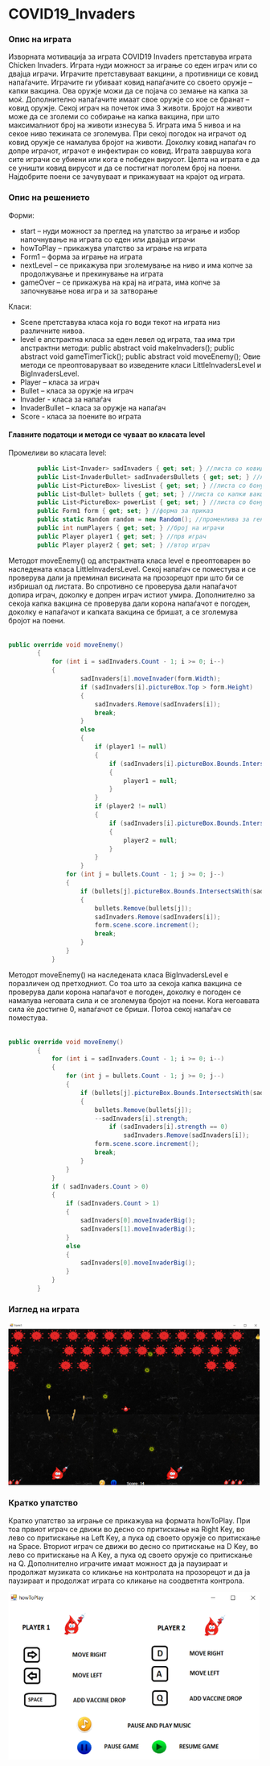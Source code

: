 # COVID19_Invaders

### Опис на играта
Изворната мотивација за играта COVID19 Invaders претставува играта Chicken Invaders. Играта нуди можнoст за играње со еден играч или со двајца играчи. Играчите претставуваат вакцини, а противници се ковид напаѓачите. Играчите ги убиваат ковид напаѓачите со своето оружје – капки вакцина. Ова оружје можи да се појача со земање на капка за моќ. Дополнително напаѓачите имаат свое оружје со кое се бранат – ковид оружје. Секој играч на почеток има 3 животи. Бројот на животи може да се зголеми со собирање на капка вакцина, при што максималниот број на животи изнесува 5. Играта има 5 нивоа и на секое ниво тежината се зголемува. При секој погодок на играчот од ковид оружје се намалува бројот на животи. Доколку ковид напаѓач го допре играчот, играчот е инфектиран со ковид. Играта завршува кога сите играчи се убиени или кога е победен вирусот. Целта на играта е да се уништи ковид вирусот и да се постигнат поголем број на поени. Најдобрите поени се зачувуваат и прикажуваат на крајот од играта. 

### Опис на решението
Форми:
- start – нуди можност за преглед на упатство за играње и избор напочнување на играта со еден или двајца играчи
- howToPlay – прикажува упатство за играње на играта
- Form1 – форма за играње на играта
- nextLevel – се прикажува при зголемување на ниво и има копче за продолжување и прекинување на играта
- gameOver – се прикажува на крај на играта, има копче за започнување нова игра и за затворање

Класи:
- Scene претставува класа која го води текот на играта низ различните нивоа.
- level e апстрактна класа за еден левел од играта, таа има три апстрактни методи: public abstract void makeInvaders();  public abstract void gameTimerTick();  public abstract void moveEnemy(); Овие методи се преоптоваруваат во изведените класи LittleInvadersLevel и BigInvadersLevel.  
- Player – класа за играч
- Bullet – класа за оружје на играч
- Invader - класа за напаѓач
- InvaderBullet – класа за оружје на напаѓач
- Score - класа за поените во играта



#### Главните податоци и методи се чуваат во класата level
Промеливи во класата level:

```csharp
        public List<Invader> sadInvaders { get; set; } //листа со ковид напаѓачи
        public List<InvaderBullet> sadInvadersBullets { get; set; } //листа со ковид оружје
        public List<PictureBox> livesList { get; set; } //листа со бонус животи
        public List<Bullet> bullets { get; set; } //листа со капки вакцина
        public List<PictureBox> powerList { get; set; } //листа со бонус моќ
        public Form1 form { get; set; } //форма за приказ
        public static Random random = new Random(); //променлива за генерирање рандом број
        public int numPlayers { get; set; } //број на играчи
        public Player player1 { get; set; } //прв играч
        public Player player2 { get; set; } //втор играч

```
Методот moveEnemy() од апстрактната класа level е преоптоварен во наследената класа LittleInvadersLevel. Секој напаѓач се поместува и се проверува дали ја преминал висината на прозорецот при што би се избришал од листата. Во спротивно се проверува дали напаѓачот допира играч, доколку е допрен играч истиот умира. Дополнително за секоја капка вакцина се проверува дали корона напаѓачот е погоден, доколку е напаѓачот и капката вакцина се бришат, а се зголемува бројот на поени.

```csharp

public override void moveEnemy()
        {
            for (int i = sadInvaders.Count - 1; i >= 0; i--)
            {
                    sadInvaders[i].moveInvader(form.Width);
                    if (sadInvaders[i].pictureBox.Top > form.Height)
                    {
                        sadInvaders.Remove(sadInvaders[i]);
                        break;
                    }
                    else
                    {
                        if (player1 != null)
                        {
                            if (sadInvaders[i].pictureBox.Bounds.IntersectsWith(player1.pictureBox.Bounds))
                            {
                                player1 = null;
                            }
                        }
                        if (player2 != null)
                        {
                            if (sadInvaders[i].pictureBox.Bounds.IntersectsWith(player2.pictureBox.Bounds))
                            {
                                player2 = null;
                            }
                        }
                    }
                for (int j = bullets.Count - 1; j >= 0; j--)
                {
                    if (bullets[j].pictureBox.Bounds.IntersectsWith(sadInvaders[i].pictureBox.Bounds))
                    {
                        bullets.Remove(bullets[j]);
                        sadInvaders.Remove(sadInvaders[i]);
                        form.scene.score.increment();
                        break;
                    }
                }
            }

```
Методот moveEnemy() на наследената класа BigInvadersLevel е поразличен од претходниот. Со тоа што за секоја капка вакцина се проверува дали корона напаѓачот е погоден, доколку е погоден се намалува неговата сила и се зголемува бројот на поени. Кога негоавата сила ќе достигне 0, напаѓачот се бриши. Потоа секој напаѓач се поместува.

```csharp

public override void moveEnemy()
        {
            for (int i = sadInvaders.Count - 1; i >= 0; i--)
            {
                for (int j = bullets.Count - 1; j >= 0; j--)
                {
                    if (bullets[j].pictureBox.Bounds.IntersectsWith(sadInvaders[i].pictureBox.Bounds))
                    {
                        bullets.Remove(bullets[j]);
                        --sadInvaders[i].strength;
                            if (sadInvaders[i].strength == 0)
                                sadInvaders.Remove(sadInvaders[i]);
                        form.scene.score.increment();
                        break;
                    }
                }
            }
            if ( sadInvaders.Count > 0)
            {
                if (sadInvaders.Count > 1)
                {
                    sadInvaders[0].moveInvaderBig();
                    sadInvaders[1].moveInvaderBig();
                }
                else
                {
                    sadInvaders[0].moveInvaderBig();
                }
            }
        }

```
### Изглед на играта
<img src="images/game_1level.png" width="500">

### Кратко упатство
Кратко упатство за играње се прикажува на формата howToPlay.  При тоа првиот играч се движи во десно со притискање на Right Key, во лево со притискање на Left Key, а пука од своето оружје со притискање на Space. Вториот играч се движи во десно со притискање на D Key, во лево со притискање на A Key, а пука од своето оружје со притискање на Q. Дополнително играчите имаат можност да ја паузираат и продолжат музиката со кликање на контролата на прозорецот и да ја паузираат и продолжат играта со кликање на соодветнта контрола.

<img src="images/how_to_play.png" width="500">
